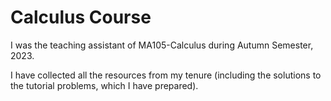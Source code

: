 # Calculus Course
I was the teaching assistant of MA105-Calculus during Autumn Semester, 2023.

I have collected all the resources from my tenure (including the solutions to the tutorial problems, which I have prepared).